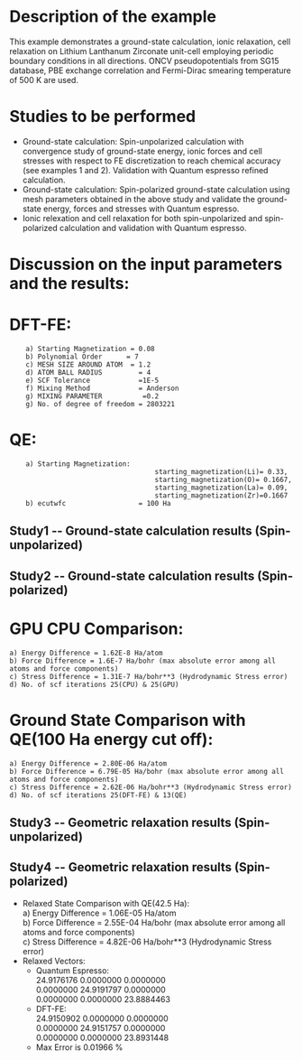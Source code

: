 Description of the example
==========================
This example demonstrates a ground-state calculation, ionic relaxation, cell relaxation on Lithium Lanthanum Zirconate unit-cell employing periodic boundary conditions in all directions. ONCV pseudopotentials from SG15 database, PBE exchange correlation and Fermi-Dirac smearing temperature of 500 K are used. 

Studies to be performed
=======================
* Ground-state calculation: Spin-unpolarized calculation with convergence study of ground-state energy, ionic forces and cell stresses with respect to FE discretization to reach chemical accuracy (see examples 1 and 2). Validation with Quantum espresso refined calculation.
* Ground-state calculation: Spin-polarized ground-state calculation using mesh parameters obtained in the above study and validate the ground-state energy, forces and stresses with Quantum espresso.
* Ionic relexation and cell relaxation for both spin-unpolarized and spin-polarized calculation and validation with Quantum espresso.


Discussion on the input parameters and the results:
==================================================
# DFT-FE:
        a) Starting Magnetization = 0.08
        b) Polynomial Order      = 7
        c) MESH SIZE AROUND ATOM  = 1.2
        d) ATOM BALL RADIUS         = 4
        e) SCF Tolerance            =1E-5
        f) Mixing Method            = Anderson
        g) MIXING PARAMETER          =0.2
        g) No. of degree of freedom = 2803221
        
# QE:  
        a) Starting Magnetization:
                                        starting_magnetization(Li)= 0.33,
                                        starting_magnetization(O)= 0.1667,
                                        starting_magnetization(La)= 0.09,
                                        starting_magnetization(Zr)=0.1667 
        b) ecutwfc                  = 100 Ha                                    
        


Study1 -- Ground-state calculation results (Spin-unpolarized)
------------------------------------------------------------



Study2 -- Ground-state calculation results (Spin-polarized)
------------------------------------------------------------
# GPU CPU Comparison:
    a) Energy Difference = 1.62E-8 Ha/atom
    b) Force Difference = 1.6E-7 Ha/bohr (max absolute error among all atoms and force components)
    c) Stress Difference = 1.31E-7 Ha/bohr**3 (Hydrodynamic Stress error)
    d) No. of scf iterations 25(CPU) & 25(GPU)

# Ground State Comparison with QE(100 Ha energy cut off):
    a) Energy Difference = 2.80E-06 Ha/atom
    b) Force Difference = 6.79E-05 Ha/bohr (max absolute error among all atoms and force components)
    c) Stress Difference = 2.62E-06 Ha/bohr**3 (Hydrodynamic Stress error)
    d) No. of scf iterations 25(DFT-FE) & 13(QE)

Study3 -- Geometric relaxation results (Spin-unpolarized)
------------------------------------------------------------


Study4 -- Geometric relaxation results (Spin-polarized)
------------------------------------------------------------
* Relaxed State Comparison with QE(42.5 Ha):  
    a) Energy Difference = 1.06E-05 Ha/atom  
    b) Force Difference = 2.55E-04 Ha/bohr (max absolute error among all atoms and force components)  
    c) Stress Difference = 4.82E-06 Ha/bohr**3 (Hydrodynamic Stress error)  
* Relaxed Vectors:
    *  Quantum Espresso:  
                         24.9176176	0.0000000	0.0000000   
                         0.0000000	24.9191797	0.0000000   
                         0.0000000	0.0000000	23.8884463   
    *  DFT-FE:  
                        24.9150902	0.0000000	0.0000000     
                        0.0000000	24.9151757	0.0000000     
                        0.0000000	0.0000000	23.8931448     
    *  Max Error is 0.01966 %                     
                    

    